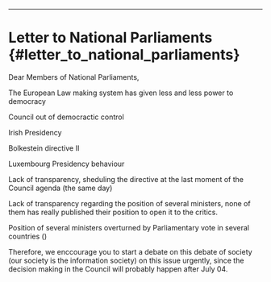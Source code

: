 ------------------------------------------------------------------------

# Letter to National Parliaments {#letter_to_national_parliaments}

Dear Members of National Parliaments,

The European Law making system has given less and less power to
democracy

Council out of democractic control

Irish Presidency

Bolkestein directive II

Luxembourg Presidency behaviour

Lack of transparency, sheduling the directive at the last moment of the
Council agenda (the same day)

Lack of transparency regarding the position of several ministers, none
of them has really published their position to open it to the critics.

Position of several ministers overturned by Parliamentary vote in
several countries ()

Therefore, we enccourage you to start a debate on this debate of society
(our society is the information society) on this issue urgently, since
the decision making in the Council will probably happen after July 04.
